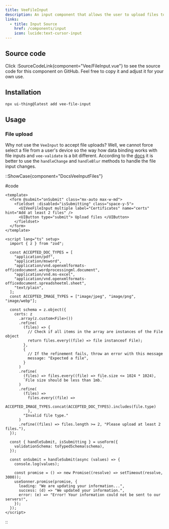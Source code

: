 ```yaml
---
title: VeeFileInput
description: An input component that allows the user to upload files to your application.
links:
  - title: Input Source
    href: /components/input
    icon: lucide:text-cursor-input
---
```


## Source code

Click :SourceCodeLink{component="Vee/FileInput.vue"} to see the source code for this component on GitHub. Feel free to copy it and adjust it for your own use.

## Installation

```bash
npx ui-thing@latest add vee-file-input
```

## Usage

### File upload

Why not use the `VeeInput` to accept file uploads? Well, we cannot force select a file from a user's device so the way how data binding works with file inputs and `vee-validate` is a bit different. According to the [docs](https://vee-validate.logaretm.com/v4/api/field#rendering-complex-fields-with-scoped-slots) it is better to use the `handleChange` and `handleBlur` methods to handle the file input changes.

::ShowCase{component="DocsVeeInputFiles"}

#code

```vue [DocsVeeInputFiles.vue]
<template>
  <form @submit="onSubmit" class="mx-auto max-w-md">
    <fieldset :disabled="isSubmitting" class="space-y-5">
      <UIVeeFileInput multiple label="Certificates" name="certs" hint="Add at least 2 files" />
      <UIButton type="submit"> Upload files </UIButton>
    </fieldset>
  </form>
</template>

<script lang="ts" setup>
  import { z } from "zod";

  const ACCEPTED_DOC_TYPES = [
    "application/pdf",
    "application/msword",
    "application/vnd.openxmlformats-officedocument.wordprocessingml.document",
    "application/vnd.ms-excel",
    "application/vnd.openxmlformats-officedocument.spreadsheetml.sheet",
    "text/plain",
  ];
  const ACCEPTED_IMAGE_TYPES = ["image/jpeg", "image/png", "image/webp"];

  const schema = z.object({
    certs: z
      .array(z.custom<File>())
      .refine(
        (files) => {
          // Check if all items in the array are instances of the File object
          return files.every((file) => file instanceof File);
        },
        {
          // If the refinement fails, throw an error with this message
          message: "Expected a file",
        }
      )
      .refine(
        (files) => files.every((file) => file.size <= 1024 * 1024),
        `File size should be less than 1mb.`
      )
      .refine(
        (files) =>
          files.every((file) =>
            ACCEPTED_IMAGE_TYPES.concat(ACCEPTED_DOC_TYPES).includes(file.type)
          ),
        "Invalid file type."
      )
      .refine((files) => files.length >= 2, "Please upload at least 2 files."),
  });

  const { handleSubmit, isSubmitting } = useForm({
    validationSchema: toTypedSchema(schema),
  });

  const onSubmit = handleSubmit(async (values) => {
    console.log(values);

    const promise = () => new Promise((resolve) => setTimeout(resolve, 3000));
    useSonner.promise(promise, {
      loading: "We are updating your information...",
      success: (d) => "We updated your information.",
      error: (e) => "Error! Your information could not be sent to our servers!",
    });
  });
</script>
```

::
